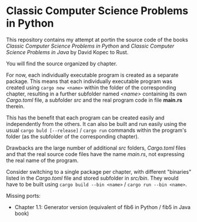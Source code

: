 # Classic Computer Science Problems in Python

This repository contains my attempt at portin the source code of the books *Classic Computer Science Problems in Python* and *Classic Computer Science Problems in Java* by David Kopec to Rust.

You will find the source organized by chapter.

For now, each individually executable program is created as a separate package.
This means that each individually executable program was created using `cargo new <name>` within the folder of the corresponding chapter, resulting in a further subfolder named *\<name\>* containing its own *Cargo.toml* file, a subfolder *src* and the real program code in file **main.rs** therein.

This has the benefit that each program can be created easily and independently from the others. It can also be built and run easily using the usual `cargo buld [--release]` / `cargo run` commands within the program's folder (as the subfolder of the corresponding chapter).

Drawbacks are the large number of additional *src* folders, *Cargo.toml* files and that the real source code files have the name *main.rs*, not expressing the real name of the program.

Consider switching to a single package per chapter, with different "binaries" listed in the *Cargo.toml* file and stored subfolder in *src/bin*. They would have to be built using `cargo build --bin <name>` / `cargo run --bin <name>`.

Missing ports:

- Chapter 1.1: Generator version (equivalent of fib6 in Python / fib5 in Java book)
